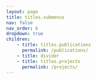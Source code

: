 ```yaml
---
layout: page
title: titles.submenus
nav: false
nav_order: 6
dropdown: true
children:
    - title: titles.publications
      permalink: /publications/
    - title: divider
    - title: titles.projects
      permalink: /projects/
---
```

